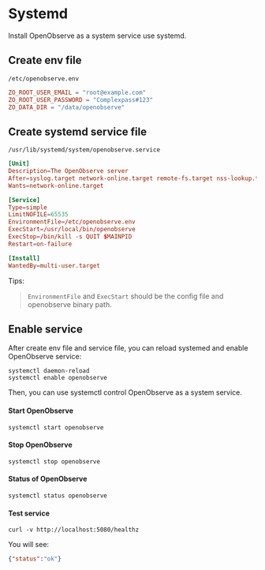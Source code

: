 # Systemd

Install OpenObserve as a system service use systemd.

## Create env file

`/etc/openobserve.env`

```toml
ZO_ROOT_USER_EMAIL = "root@example.com"
ZO_ROOT_USER_PASSWORD = "Complexpass#123"
ZO_DATA_DIR = "/data/openobserve"
```

## Create systemd service file

`/usr/lib/systemd/system/openobserve.service`

```toml
[Unit]
Description=The OpenObserve server
After=syslog.target network-online.target remote-fs.target nss-lookup.target
Wants=network-online.target

[Service]
Type=simple
LimitNOFILE=65535
EnvironmentFile=/etc/openobserve.env
ExecStart=/usr/local/bin/openobserve
ExecStop=/bin/kill -s QUIT $MAINPID
Restart=on-failure

[Install]
WantedBy=multi-user.target
```

Tips:

> `EnvironmentFile` and `ExecStart` should be the config file and openobserve binary path.

## Enable service

After create env file and service file, you can reload systemed and enable OpenObserve service: 

```shell
systemctl daemon-reload
systemctl enable openobserve
```

Then, you can use systemctl control OpenObserve as a system service.

#### Start OpenObserve

```shell
systemctl start openobserve
```

#### Stop OpenObserve

```shell
systemctl stop openobserve
```

#### Status of OpenObserve

```shell
systemctl status openobserve
```

#### Test service

```shell
curl -v http://localhost:5080/healthz
```

You will see:

```json
{"status":"ok"}
```
